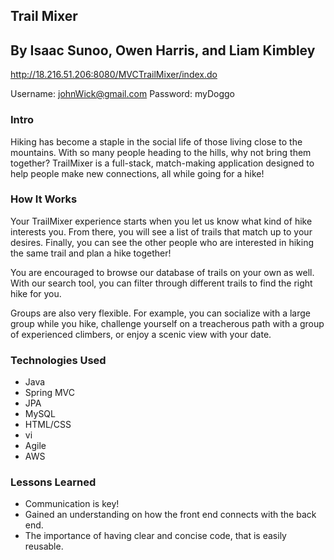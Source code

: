 ## Trail Mixer

## By Isaac Sunoo, Owen Harris, and Liam Kimbley

http://18.216.51.206:8080/MVCTrailMixer/index.do

Username: johnWick@gmail.com
Password: myDoggo

### Intro
Hiking has become a staple in the social life of those living close to the mountains. With so many people heading to the hills, why not bring them together? TrailMixer is a full-stack, match-making application designed to help people make new connections, all while going for a hike!

### How It Works
Your TrailMixer experience starts when you let us know what kind of hike interests you. From there, you will see a list of trails that match up to your desires. Finally, you can see the other people who are interested in hiking the same trail and plan a hike together!

You are encouraged to browse our database of trails on your own as well. With our search tool, you can filter through different trails to find the right hike for you.

Groups are also very flexible. For example, you can socialize with a large group while you hike, challenge yourself on a treacherous path with a group of experienced climbers, or enjoy a scenic view with your date.

### Technologies Used
* Java
* Spring MVC
* JPA
* MySQL
* HTML/CSS
* vi
* Agile
* AWS

### Lessons Learned
* Communication is key!
* Gained an understanding on how the front end connects with the back end.
* The importance of having clear and concise code, that is easily reusable.

